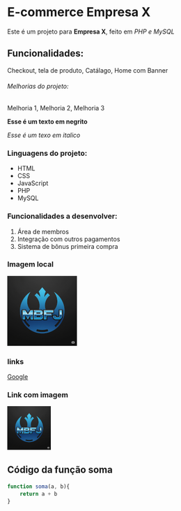 # E-commerce Empresa X

Este é um projeto para **Empresa X**, feito em *PHP e MySQL*


## Funcionalidades:

Checkout, tela de produto, Catálago, Home com Banner

###### Melhorias do projeto:

Melhoria 1, Melhoria 2, Melhoria 3

**Esse é um texto em negrito**

*Esse é um texo em italico*

### Linguagens do projeto:

* HTML
* CSS
* JavaScript
* PHP
* MySQL

### Funcionalidades a desenvolver: 

1. Área de membros
2. Integração com outros pagamentos
3. Sistema de bônus primeira compra

### Imagem local

![Logo Maruzam](img/logo_maruzam_160.png)

### links

[Google](https://www.google.com)

### Link com imagem

[![Logo Maruzam](img/logo_maruzam_100.png)](https://github.com/MaruzamB)

## Código da função soma

```javascript
function soma(a, b){
    return a + b
}
```


